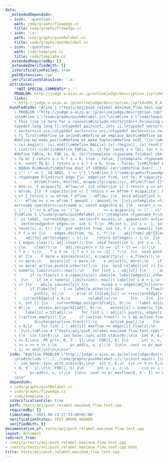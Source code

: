 ```yaml
---
data:
  _extendedDependsOn:
  - icon: ':question:'
    path: code/graphs/flowedge.cc
    title: code/graphs/flowedge.cc
  - icon: ':x:'
    path: code/graphs/pushRelabel.cc
    title: code/graphs/pushRelabel.cc
  - icon: ':question:'
    path: code/template.cc
    title: code/template.cc
  _extendedRequiredBy: []
  _extendedVerifiedWith: []
  _isVerificationFailed: true
  _pathExtension: cpp
  _verificationStatusIcon: ':x:'
  attributes:
    '*NOT_SPECIAL_COMMENTS*': ''
    PROBLEM: http://judge.u-aizu.ac.jp/onlinejudge/description.jsp?id=GRL_6_A
    links:
    - http://judge.u-aizu.ac.jp/onlinejudge/description.jsp?id=GRL_6_A
  bundledCode: "#line 1 \"tests/aoj/push_relabel.maximum_flow.test.cpp\"\n#define\
    \ PROBLEM \"http://judge.u-aizu.ac.jp/onlinejudge/description.jsp?id=GRL_6_A\"\
    \n\n#line 1 \"code/graphs/pushRelabel.cc\"\n\n#line 1 \"code/template.cc\"\n//\
    \ this line is here for a reason\n#include <bits/stdc++.h>\nusing namespace std;\n\
    typedef long long ll;\ntypedef pair<int, int> ii;\ntypedef vector<int> vi;\ntypedef\
    \ vector<ii> vii;\ntypedef vector<vi> vvi;\ntypedef vector<vii> vvii;\n#define\
    \ fi first\n#define se second\n#define eb emplace_back\n#define pb push_back\n\
    #define mp make_pair\n#define mt make_tuple\n#define endl '\\n'\n#define ALL(x)\
    \ (x).begin(), (x).end()\n#define RALL(x) (x).rbegin(), (x).rend()\n#define SZ(x)\
    \ (int)(x).size()\n#define FOR(a, b, c) for (auto a = (b); (a) < (c); ++(a))\n\
    #define F0R(a, b) FOR (a, 0, (b))\ntemplate <typename T>\nbool ckmin(T& a, const\
    \ T& b) { return a > b ? a = b, true : false; }\ntemplate <typename T>\nbool ckmax(T&\
    \ a, const T& b) { return a < b ? a = b, true : false; }\n#ifndef DEBUG\n#define\
    \ DEBUG 0\n#endif\n#define dout if (DEBUG) cerr\n#define dvar(...) \" [\" << #__VA_ARGS__\
    \ \": \" << (__VA_ARGS__) << \"] \"\n#line 2 \"code/graphs/flowedge.cc\"\ntemplate\
    \ <typename F>\nstruct edge {\n  edge(int from, int to, F capacity, F flow = 0)\n\
    \      : mfrom(from), mto(to), mcapacity(capacity), mflow(flow) {}\n  int mfrom,\
    \ mto;\n  F mcapacity, mflow;\n  int other(int v) { return v == mfrom ? mto :\
    \ mfrom; }\n  F capacity(int v) { return v == mfrom ? mcapacity : 0; }\n  F flow(int\
    \ v) { return v == mfrom ? mflow : -mflow; }\n  void adjust(int v, F amount) {\n\
    \    mflow += v == mfrom ? amount : -amount;\n  }\n};\ntemplate <typename F>\n\
    ostream& operator<<(ostream& o, const edge<F>& e) {\n  return o << e.mfrom <<\
    \ \"-- \" << e.mflow << '/'\n           << e.mcapacity << \" -->\" << e.mto;\n\
    }\n#line 3 \"code/graphs/pushRelabel.cc\"\ntemplate <typename F>\nstruct PR {\n\
    \  vi label, currentEdge;\n  vector<F> excess;\n  queue<int> active;\n  vvi adj;\n\
    \  vector<edge<F>> edges;\n  int S, T;\n  PR(int n, int s = -1, int t = -1) {\
    \ reset(n, s, t); }\n  int add(int from, int to, F c = numeric_limits<F>::max(),\
    \ F f = 0) {\n    edges.eb(from, to, c, f);\n    adj[from].pb(SZ(edges) - 1);\n\
    \    adj[to].pb(SZ(edges) - 1);\n    return SZ(edges) - 1;\n  }\n  void clear()\
    \ { edges.clear(); adj.clear(); }\n  void reset(int n, int s = -1, int t = -1)\
    \ {\n    clear();\n    adj.resize(n + (s == -1) + (t == -1));\n    S = s == -1\
    \ ? n : s;\n    T = t == -1 ? n + (s == -1) : t;\n  }\n  void push(int v, edge<F>&\
    \ e) {\n    F more = min(excess[v], e.capacity(v) - e.flow(v));\n    excess[e.other(v)]\
    \ += more;\n    excess[v] -= more;\n    e.adjust(v, more);\n    if (more && excess[e.other(v)]\
    \ == more) active.push(e.other(v));\n  }\n  void relabel(int v) {\n    int m =\
    \ numeric_limits<int>::max();\n    for (int i : adj[v]) {\n      auto& e = edges[i];\n\
    \      if (e.flow(v) < e.capacity(v)) ckmin(m, label[edges[i].other(v)]);\n  \
    \  }\n    if (m < numeric_limits<int>::max()) label[v] = m + 1;\n  }\n  void discharge(int\
    \ v) {\n    while (excess[v]) {\n      auto& e = edges[adj[v][currentEdge[v]]];\n\
    \      if (label[v] - 1 == label[e.other(v)] &&\n          e.flow(v) < e.capacity(v))\n\
    \        push(v, e);\n      else if (SZ(adj[v]) == ++currentEdge[v]) {\n     \
    \   currentEdge[v] = 0;\n        relabel(v);\n      }\n    }\n  }\n  F maxflow(int\
    \ s, int t) {\n    currentEdge.assign(SZ(adj), 0);\n    label.assign(SZ(adj),\
    \ 0);\n    excess.assign(SZ(adj), 0);\n    excess[s] = numeric_limits<F>::max();\n\
    \    label[s] = SZ(adj);\n    for (int i : adj[s]) push(s, edges[i]);\n    while\
    \ (!active.empty()) {\n      if (active.front() != s && active.front() != t)\n\
    \        discharge(active.front());\n      active.pop();\n    }\n    F maxflow\
    \ = 0;\n    for (int i : adj[s]) maxflow += edges[i].flow(s);\n    return maxflow;\n\
    \  }\n};\n#line 4 \"tests/aoj/push_relabel.maximum_flow.test.cpp\"\n\nint main()\
    \ {\n  cin.tie(0);\n  ios_base::sync_with_stdio(0);\n\n  int V, E;\n  cin >> V\
    \ >> E;\n\n  PR pr(V, 0, V - 1);\n\n  F0R(i, E) {\n      int u, v, c;\n      cin\
    \ >> u >> v >> c;\n      pr.add(u, v, c);\n  }\n\n  cout << pr.maxflow(0, V -\
    \ 1) << endl;\n}\n\n\n\n"
  code: "#define PROBLEM \"http://judge.u-aizu.ac.jp/onlinejudge/description.jsp?id=GRL_6_A\"\
    \n\n#include \"../../code/graphs/pushRelabel.cc\"\n\nint main() {\n  cin.tie(0);\n\
    \  ios_base::sync_with_stdio(0);\n\n  int V, E;\n  cin >> V >> E;\n\n  PR pr(V,\
    \ 0, V - 1);\n\n  F0R(i, E) {\n      int u, v, c;\n      cin >> u >> v >> c;\n\
    \      pr.add(u, v, c);\n  }\n\n  cout << pr.maxflow(0, V - 1) << endl;\n}\n\n\
    \n\n"
  dependsOn:
  - code/graphs/pushRelabel.cc
  - code/graphs/flowedge.cc
  - code/template.cc
  isVerificationFile: true
  path: tests/aoj/push_relabel.maximum_flow.test.cpp
  requiredBy: []
  timestamp: '2021-06-13 17:53:40+02:00'
  verificationStatus: TEST_WRONG_ANSWER
  verifiedWith: []
documentation_of: tests/aoj/push_relabel.maximum_flow.test.cpp
layout: document
redirect_from:
- /verify/tests/aoj/push_relabel.maximum_flow.test.cpp
- /verify/tests/aoj/push_relabel.maximum_flow.test.cpp.html
title: tests/aoj/push_relabel.maximum_flow.test.cpp
---
```

